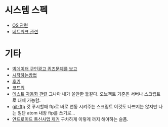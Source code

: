 # 시스템 스펙
 - [OS 관련](https://github.com/sipubot/WIKI/blob/master/ETC/OSSYSTEM.md)
 - [네트워크 관련](https://github.com/sipubot/WIKI/blob/master/ETC/NETWORKSYSTEM.md)
# 기타
 - [빅데이터 구인광고 퀴즈문제를 보고](https://github.com/sipubot/WIKI/blob/master/ETC/(BIG)DATA-interviewQuestion.md)
 - [시작하는방법](https://github.com/sipubot/WIKI/blob/master/ETC/Small.md) 
 - [후기](https://github.com/sipubot/WIKI/blob/master/ETC/%ED%9B%84%EA%B8%B0.md)
 - [코드워](https://github.com/sipubot/WIKI/blob/master/ETC/%EC%BD%94%EB%93%9C%EC%9B%8C2%EB%8B%AC%EC%B0%A8.md)
 - [테스트 자동화 관련](http://www.sikuli.org/) 그나마 내가 쓸만한 툴같다. 오브젝트 기준은 서버나 스크립트로 대체 가능함.
 - [git-ftp](https://github.com/git-ftp/git-ftp) 깃 푸시할때 ftp로 바로 연동 시켜주는 스크립트 이것도 나쁘지는 않지만 나는 일단 atom 내장 ftp를 쓰기로...
 - [안드로이드 통신사앱 제거](http://forum.xda-developers.com/android/software/debloater-remove-carrier-bloat-t2998294) 구차하게 이렇게 까지 해야하는 슬픔.
